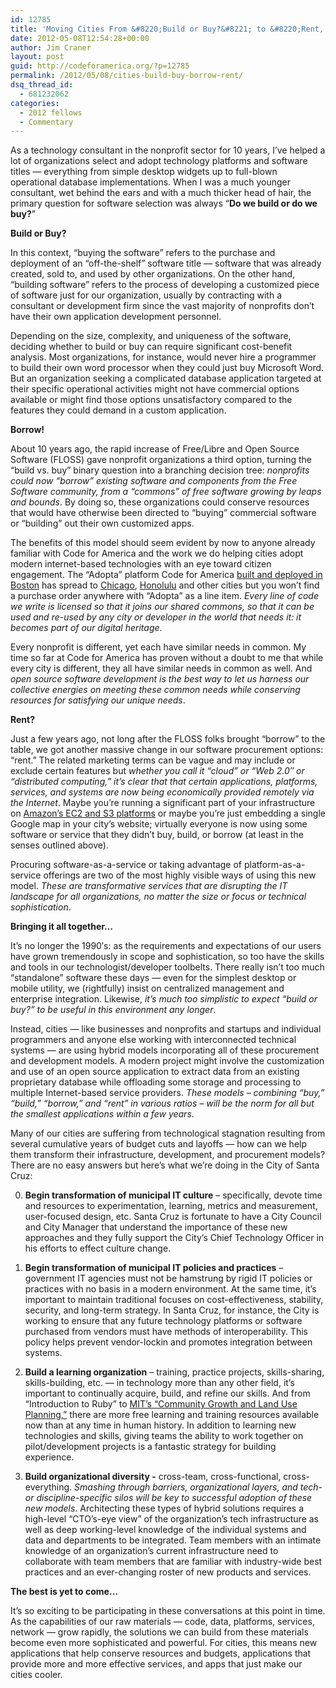 ```yaml
---
id: 12785
title: 'Moving Cities From &#8220;Build or Buy?&#8221; to &#8220;Rent, Borrow, and Build!&#8221;'
date: 2012-05-08T12:54:28+00:00
author: Jim Craner
layout: post
guid: http://codeforamerica.org/?p=12785
permalink: /2012/05/08/cities-build-buy-borrow-rent/
dsq_thread_id:
  - 681232062
categories:
  - 2012 fellows
  - Commentary
---
```

As a technology consultant in the nonprofit sector for 10 years, I&#8217;ve helped a lot of organizations select and adopt technology platforms and software titles &#8212; everything from simple desktop widgets up to full-blown operational database implementations. When I was a much younger consultant, wet behind the ears and with a much thicker head of hair, the primary question for software selection was always &#8220;**Do we build or do we buy?**&#8221;

**Build or Buy?**

In this context, &#8220;buying the software&#8221; refers to the purchase and deployment of an &#8220;off-the-shelf&#8221; software title &#8212; software that was already created, sold to, and used by other organizations. On the other hand, &#8220;building software&#8221; refers to the process of developing a customized piece of software just for our organization, usually by contracting with a consultant or development firm since the vast majority of nonprofits don&#8217;t have their own application development personnel.

Depending on the size, complexity, and uniqueness of the software, deciding whether to build or buy can require significant cost-benefit analysis. Most organizations, for instance, would never hire a programmer to build their own word processor when they could just buy Microsoft Word. But an organization seeking a complicated database application targeted at their specific operational activities might not have commercial options available or might find those options unsatisfactory compared to the features they could demand in a custom application.

**Borrow!**

About 10 years ago, the rapid increase of Free/Libre and Open Source Software (FLOSS) gave nonprofit organizations a third option, turning the &#8220;build vs. buy&#8221; binary question into a branching decision tree: _nonprofits could now &#8220;borrow&#8221; existing software and components from the Free Software community, from a &#8220;commons&#8221; of free software growing by leaps and bounds_. By doing so, these organizations could conserve resources that would have otherwise been directed to &#8220;buying&#8221; commercial software or &#8220;building&#8221; out their own customized apps.

The benefits of this model should seem evident by now to anyone already familiar with Code for America and the work we do helping cities adopt modern internet-based technologies with an eye toward citizen engagement. The &#8220;Adopta&#8221; platform Code for America <a href="http://adoptahydrant.org/" target="_blank">built and deployed in Boston</a> has spread to <a href="http://webapps.cityofchicago.org/eforms/org/cityofchicago/adoptsidewalk/index.jsp" target="_blank">Chicago</a>, <a href="http://www.aroundhawaii.com/community/features/2012-03-tech-savvy-leaders-push-honolulu-toward-gov-2.0.html" target="_blank">Honolulu</a> and other cities but you won&#8217;t find a purchase order anywhere with &#8220;Adopta&#8221; as a line item. _Every line of code we write is licensed so that it joins our shared commons, so that it can be used and re-used by any city or developer in the world that needs it: it becomes part of our digital heritage_.

Every nonprofit is different, yet each have similar needs in common. My time so far at Code for America has proven without a doubt to me that while every city is different, they all have similar needs in common as well. And _open source software development is the best way to let us harness our collective energies on meeting these common needs while conserving resources for satisfying our unique needs_.

**Rent?**

Just a few years ago, not long after the FLOSS folks brought &#8220;borrow&#8221; to the table, we got another massive change in our software procurement options: &#8220;rent.&#8221; The related marketing terms can be vague and may include or exclude certain features but _whether you call it &#8220;cloud&#8221; or &#8220;Web 2.0&#8243; or &#8220;distributed computing,&#8221; it&#8217;s clear that that certain applications, platforms, services, and systems are now being economically provided remotely via the Internet_. Maybe you&#8217;re running a significant part of your infrastructure on <a href="http://aws.amazon.com/about-aws/" target="_blank">Amazon&#8217;s EC2 and S3 platforms</a> or maybe you&#8217;re just embedding a single Google map in your city&#8217;s website; virtually everyone is now using some software or service that they didn&#8217;t buy, build, or borrow (at least in the senses outlined above).

Procuring software-as-a-service or taking advantage of platform-as-a-service offerings are two of the most highly visible ways of using this new model. _These are transformative services that are disrupting the IT landscape for all organizations, no matter the size or focus or technical sophistication_.

**Bringing it all together&#8230;**

It&#8217;s no longer the 1990&#8242;s: as the requirements and expectations of our users have grown tremendously in scope and sophistication, so too have the skills and tools in our technologist/developer toolbelts. There really isn&#8217;t too much &#8220;standalone&#8221; software these days &#8212; even for the simplest desktop or mobile utility, we (rightfully) insist on centralized management and enterprise integration. Likewise, _it&#8217;s much too simplistic to expect &#8220;build or buy?&#8221; to be useful in this environment any longer_.

Instead, cities &#8212; like businesses and nonprofits and startups and individual programmers and anyone else working with interconnected technical systems &#8212; are using hybrid models incorporating all of these procurement and development models. A modern project might involve the customization and use of an open source application to extract data from an existing proprietary database while offloading some storage and processing to multiple Internet-based service providers. _These models &#8211; combining &#8220;buy,&#8221; &#8220;build,&#8221; &#8220;borrow,&#8221; and &#8220;rent&#8221; in various ratios &#8211; will be the norm for all but the smallest applications within a few years_.

Many of our cities are suffering from technological stagnation resulting from several cumulative years of budget cuts and layoffs &#8212; how can we help them transform their infrastructure, development, and procurement models? There are no easy answers but here&#8217;s what we&#8217;re doing in the City of Santa Cruz:

0) **Begin transformation of municipal IT culture** &#8211; specifically, devote time and resources to experimentation, learning, metrics and measurement, user-focused design, etc. Santa Cruz is fortunate to have a City Council and City Manager that understand the importance of these new approaches and they fully support the City&#8217;s Chief Technology Officer in his efforts to effect culture change.

1) **Begin transformation of municipal IT policies and practices** &#8211; government IT agencies must not be hamstrung by rigid IT policies or practices with no basis in a modern environment. At the same time, it&#8217;s important to maintain traditional focuses on cost-effectiveness, stability, security, and long-term strategy. In Santa Cruz, for instance, the City is working to ensure that any future technology platforms or software purchased from vendors must have methods of interoperability. This policy helps prevent vendor-lockin and promotes integration between systems.

2) **Build a learning organization** &#8211; training, practice projects, skills-sharing, skills-building, etc. &#8212; in technology more than any other field, it&#8217;s important to continually acquire, build, and refine our skills. And from &#8220;Introduction to Ruby&#8221; to <a href="http://ocw.mit.edu/courses/urban-studies-and-planning/11-360-community-growth-and-land-use-planning-fall-2010/" target="_blank">MIT&#8217;s &#8220;Community Growth and Land Use Planning,&#8221;</a> there are more free learning and training resources available now than at any time in human history. In addition to learning new technologies and skills, giving teams the ability to work together on pilot/development projects is a fantastic strategy for building experience.

3) **Build organizational diversity -** cross-team, cross-functional, cross-everything. _Smashing through barriers, organizational layers, and tech- or discipline-specific silos will be key to successful adoption of these new models_. Architecting these types of hybrid solutions requires a high-level &#8220;CTO&#8217;s-eye view&#8221; of the organization&#8217;s tech infrastructure as well as deep working-level knowledge of the individual systems and data and departments to be integrated. Team members with an intimate knowledge of an organization&#8217;s current infrastructure need to collaborate with team members that are familiar with industry-wide best practices and an ever-changing roster of new products and services.

**The best is yet to come&#8230;**

It&#8217;s so exciting to be participating in these conversations at this point in time. As the capabilities of our raw materials &#8212; code, data, platforms, services, network &#8212; grow rapidly, the solutions we can build from these materials become even more sophisticated and powerful. For cities, this means new applications that help conserve resources and budgets, applications that provide more and more effective services, and apps that just make our cities cooler.